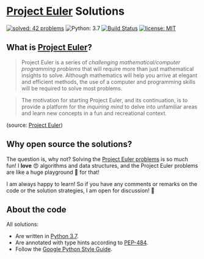 # [Project Euler](https://projecteuler.net) Solutions

[![solved: 42 problems](https://img.shields.io/badge/solved-42_problems-f93.svg)](./src)
![Python: 3.7](https://img.shields.io/badge/Python-3.7-3776ab.svg)
[![Build Status](https://travis-ci.com/FranzDiebold/project-euler-solutions.svg?branch=master)](https://travis-ci.com/FranzDiebold/project-euler-solutions)
[![license: MIT](https://img.shields.io/badge/license-MIT-brightgreen.svg)](./LICENSE.md)

## What is [Project Euler](https://projecteuler.net)?
> Project Euler is a series of *challenging mathematical/computer programming problems* that will require more than just mathematical insights to solve. Although mathematics will help you arrive at elegant and efficient methods, the use of a computer and programming skills will be required to solve most problems.

> The motivation for starting Project Euler, and its continuation, is to provide a platform for the *inquiring mind* to delve into unfamiliar areas and learn new concepts in a fun and recreational context.

(source: [Project Euler](https://projecteuler.net/about))

## Why open source the solutions?

The question is, why not? Solving the [Project Euler problems](https://projecteuler.net/archives) is so much fun! I **love** :heart_eyes: algorithms and data structures, and the Project Euler problems are like a huge playground :roller_coaster: for that!

I am always happy to learn! So if you have any comments or remarks on the code or the solution strategies, I am open for discussion! :speech_balloon:

## About the code
All solutions:
- Are written in [Python 3.7](https://www.python.org).
- Are annotated with type hints according to [PEP-484](https://www.python.org/dev/peps/pep-0484/).
- Follow the [Google Python Style Guide](http://google.github.io/styleguide/pyguide.html).
